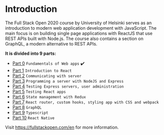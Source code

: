 <h1>Introduction</h1>

The Full Stack Open 2020 course by University of Helsinki serves as an introduction to modern web application development with JavaScript. The main focus is on building single page applications with ReactJS that use REST APIs built with Node.js. The course also contains a section on GraphQL, a modern alternative to REST APIs.

<strong>It is divided into 9 parts:</strong>

- <a href="https://fullstackopen.com/en/part0" target="_blank">Part 0</a> `Fundamentals of Web apps` ✔️
- <a href="https://fullstackopen.com/en/part1" target="_blank">Part 1</a> `Introduction to React`
- <a href="https://fullstackopen.com/en/part2" target="_blank">Part 2</a> `Communicating with server`
- <a href="https://fullstackopen.com/en/part3" target="_blank">Part 3</a> `Programming a server with NodeJS and Express`
- <a href="https://fullstackopen.com/en/part4" target="_blank">Part 4</a> `Testing Express servers, user administration`
- <a href="https://fullstackopen.com/en/part5" target="_blank">Part 5</a> `Testing React apps`
- <a href="https://fullstackopen.com/en/part6" target="_blank" >Part 6</a> `State management with Redux`
- <a href="https://fullstackopen.com/en/part7" target="_blank">Part 7</a> `React router, custom hooks, styling app with CSS and webpack`
- <a href="https://fullstackopen.com/en/part8" target="_blank">Part 8</a> `GraphQL`
- <a href="https://fullstackopen.com/en/part9" target="_blank">Part 9</a> `Typescript`
- <a href="https://fullstackopen.com/en/part10" target="_blank">Part 10</a> `React Native`

Visit https://fullstackopen.com/en for more information.
